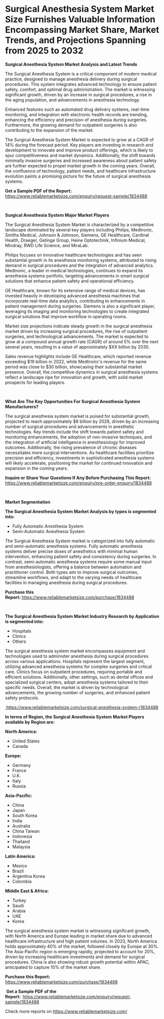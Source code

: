 <p><h1>Surgical Anesthesia System Market Size Furnishes Valuable Information Encompassing Market Share, Market Trends, and Projections Spanning from 2025 to 2032</h1></p><p><strong>Surgical Anesthesia System Market Analysis and Latest Trends</strong></p>
<p><p>The Surgical Anesthesia System is a critical component of modern medical practice, designed to manage anesthesia delivery during surgical procedures. This system integrates advanced technology to ensure patient safety, comfort, and optimal drug administration. The market is witnessing significant growth, driven by an increase in surgical procedures, a rise in the aging population, and advancements in anesthesia technology. </p><p>Enhanced features such as automated drug delivery systems, real-time monitoring, and integration with electronic health records are trending, enhancing the efficiency and precision of anesthesia during surgeries. Furthermore, the growing demand for outpatient surgeries is also contributing to the expansion of the market.</p><p>The Surgical Anesthesia System Market is expected to grow at a CAGR of 14% during the forecast period. Key players are investing in research and development to innovate and improve product offerings, which is likely to spur competitiveness and market dynamics. Additionally, the shift towards minimally invasive surgeries and increased awareness about patient safety are further expected to propel market growth in the coming years. Overall, the confluence of technology, patient needs, and healthcare infrastructure evolution paints a promising picture for the future of surgical anesthesia systems.</p></p>
<p><strong>Get a Sample PDF of the Report:&nbsp;</strong> <a href="https://www.reliablemarketsize.com/enquiry/request-sample/1834488?utm_campaign=2925&utm_medium=2&utm_source=Github&utm_content=ia&utm_term=05032025&utm_id=surgical-anesthesia-system">https://www.reliablemarketsize.com/enquiry/request-sample/1834488</a></p>
<p>&nbsp;</p>
<p><strong>Surgical Anesthesia System Major Market Players</strong></p>
<p><p>The Surgical Anesthesia System Market is characterized by a competitive landscape dominated by several key players including Philips, Medtronic, Smiths Medical, Johnson & Johnson, Siemens, GE Healthcare, Cardinal Health, Draeger, Getinge Group, Heine Optotechnik, Infinium Medical, Mindray, RWD Life Science, and MiraLab. </p><p>Philips focuses on innovative healthcare technologies and has seen substantial growth in its anesthesia monitoring systems, attributed to rising demand in surgical procedures and the integration of advanced analytics. Medtronic, a leader in medical technologies, continues to expand its anesthesia systems portfolio, targeting advancements in smart surgical solutions that enhance patient safety and operational efficiency.</p><p>GE Healthcare, known for its extensive range of medical devices, has invested heavily in developing advanced anesthesia machines that incorporate real-time data analytics, contributing to enhancements in patient management during surgeries. Siemens is also a significant player, leveraging its imaging and monitoring technologies to create integrated surgical solutions that improve workflow in operating rooms.</p><p>Market size projections indicate steady growth in the surgical anesthesia market driven by increasing surgical procedures, the rise of outpatient surgeries, and technological advancements. The market is expected to grow at a compound annual growth rate (CAGR) of around 5% over the next several years, resulting in a value of approximately $XX billion by 2030.</p><p>Sales revenue highlights include GE Healthcare, which reported revenue exceeding $19 billion in 2022, while Medtronic's revenue for the same period was close to $30 billion, showcasing their substantial market presence. Overall, the competitive dynamics in surgical anesthesia systems reflect a landscape ripe for innovation and growth, with solid market prospects for leading players.</p></p>
<p>&nbsp;</p>
<p><strong>What Are The Key Opportunities For Surgical Anesthesia System Manufacturers?</strong></p>
<p><p>The surgical anesthesia system market is poised for substantial growth, projected to reach approximately $8 billion by 2028, driven by an increasing number of surgical procedures and advancements in anesthetic technologies. Key trends include the shift towards patient safety and monitoring enhancements, the adoption of non-invasive techniques, and the integration of artificial intelligence in anesthesiology for improved outcomes. Additionally, the rising prevalence of chronic diseases necessitates more surgical interventions. As healthcare facilities prioritize precision and efficiency, investments in sophisticated anesthesia systems will likely accelerate, positioning the market for continued innovation and expansion in the coming years.</p></p>
<p><strong>Inquire or Share Your Questions If Any Before Purchasing This Report:</strong> <a href="https://www.reliablemarketsize.com/enquiry/pre-order-enquiry/1834488?utm_campaign=2925&utm_medium=2&utm_source=Github&utm_content=ia&utm_term=05032025&utm_id=surgical-anesthesia-system">https://www.reliablemarketsize.com/enquiry/pre-order-enquiry/1834488</a></p>
<p>&nbsp;</p>
<p><strong>Market Segmentation</strong></p>
<p><strong>The Surgical Anesthesia System Market Analysis by types is segmented into:</strong></p>
<p><ul><li>Fully Automatic Anesthesia System</li><li>Semi-Automatic Anesthesia System</li></ul></p>
<p><p>The Surgical Anesthesia System market is categorized into fully automatic and semi-automatic anesthesia systems. Fully automatic anesthesia systems deliver precise doses of anesthetics with minimal human intervention, enhancing patient safety and consistency during surgeries. In contrast, semi-automatic anesthesia systems require some manual input from anesthesiologists, offering a balance between automation and practitioner control. Both types aim to improve surgical outcomes, streamline workflows, and adapt to the varying needs of healthcare facilities in managing anesthesia during surgical procedures.</p></p>
<p><strong>Purchase this Report:&nbsp;</strong><a href="https://www.reliablemarketsize.com/purchase/1834488?utm_campaign=2925&utm_medium=2&utm_source=Github&utm_content=ia&utm_term=05032025&utm_id=surgical-anesthesia-system">https://www.reliablemarketsize.com/purchase/1834488</a></p>
<p>&nbsp;</p>
<p><strong>The Surgical Anesthesia System Market Industry Research by Application is segmented into:</strong></p>
<p><ul><li>Hospitals</li><li>Clinics</li><li>Others</li></ul></p>
<p><p>The surgical anesthesia system market encompasses equipment and technologies used to administer anesthesia during surgical procedures across various applications. Hospitals represent the largest segment, utilizing advanced anesthesia systems for complex surgeries and critical care. Clinics focus on outpatient procedures, requiring portable and efficient solutions. Additionally, other settings, such as dental offices and specialized surgical centers, adopt anesthesia systems tailored to their specific needs. Overall, the market is driven by technological advancements, the growing number of surgeries, and enhanced patient safety protocols.</p></p>
<p><a href="https://www.reliablemarketsize.com/surgical-anesthesia-system-r1834488?utm_campaign=2925&utm_medium=2&utm_source=Github&utm_content=ia&utm_term=05032025&utm_id=surgical-anesthesia-system">&nbsp;https://www.reliablemarketsize.com/surgical-anesthesia-system-r1834488</a></p>
<p><strong>In terms of Region, the Surgical Anesthesia System Market Players available by Region are:</strong></p>
<p>
    <p> <strong> North America: </strong>
        <ul>
            <li>United States</li>
            <li>Canada</li>
        </ul>
        </p> 
    <p> <strong> Europe: </strong>
        <ul>
            <li>Germany</li>
            <li>France</li>
            <li>U.K.</li>
            <li>Italy</li>
            <li>Russia</li>
        </ul>
        </p> 
    <p> <strong> Asia-Pacific: </strong>
        <ul>
            <li>China</li>
            <li>Japan</li>
            <li>South Korea</li>
            <li>India</li>
            <li>Australia</li>
            <li>China Taiwan</li>
            <li>Indonesia</li>
            <li>Thailand</li>
            <li>Malaysia</li>
        </ul>
        </p> 
    <p> <strong> Latin America: </strong>
        <ul>
            <li>Mexico</li>
            <li>Brazil</li>
            <li>Argentina Korea</li>
            <li>Colombia</li>
        </ul>
        </p> 
    <p> <strong> Middle East & Africa: </strong>
        <ul>
            <li>Turkey</li>
            <li>Saudi</li>
            <li>Arabia</li>
            <li>UAE</li>
            <li>Korea</li>
        </ul>
    </p>
    </p>
<p><p>The surgical anesthesia system market is witnessing significant growth, with North America and Europe leading in market share due to advanced healthcare infrastructure and high patient volumes. In 2023, North America holds approximately 40% of the market, followed closely by Europe at 30%. The Asia-Pacific region is emerging rapidly, projected to account for 20%, driven by increasing healthcare investments and demand for surgical procedures. China is also showing robust growth potential within APAC, anticipated to capture 10% of the market share.</p></p>
<p><strong>Purchase this Report: </strong><a href="https://www.reliablemarketsize.com/purchase/1834488?utm_campaign=2925&utm_medium=2&utm_source=Github&utm_content=ia&utm_term=05032025&utm_id=surgical-anesthesia-system">https://www.reliablemarketsize.com/purchase/1834488</a></p>
<p>&nbsp;<strong>Get a Sample PDF of the Report:&nbsp;&nbsp;</strong><a href="https://www.reliablemarketsize.com/enquiry/request-sample/1834488?utm_campaign=2925&utm_medium=2&utm_source=Github&utm_content=ia&utm_term=05032025&utm_id=surgical-anesthesia-system">https://www.reliablemarketsize.com/enquiry/request-sample/1834488</a></p>
<p><strong></strong></p>
<p>Check more reports on <a href="https://www.reliablemarketsize.com/?utm_campaign=2925&utm_medium=2&utm_source=Github&utm_content=ia&utm_term=05032025&utm_id=surgical-anesthesia-system">https://www.reliablemarketsize.com/</a></p>